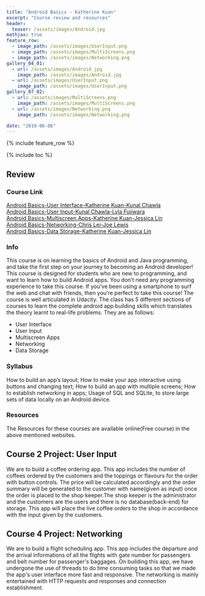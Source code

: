 ```yaml
---
title: "Android Basics - Katherine Kuan"
excerpt: "Course review and resources"
header:
  teaser: /assets/images/Android.jpg
mathjax: true
feature_row:
  - image_path: /assets/images/UserInput.png
  - image_path: /assets/images/MultiScreens.png
  - image_path: /assets/images/Networking.png
gallery_04_01:
  - url: /assets/images/Android.jpg
    image_path: /assets/images/Android.jpg
  - url: /assets/images/UserInput.png
    image_path: /assets/images/UserInput.png
gallery_07_02:
  - url: /assets/images/MultiScreens.png
    image_path: /assets/images/MultiScreens.png
  - url: /assets/images/Networking.png
    image_path: /assets/images/Networking.png

date: "2019-06-06"
---
```


{% include feature_row %}

{% include toc %}

## Review

### Course Link
<a href="https://www.udacity.com/course/android-basics-user-interface--ud834">Android Basics-User Interface-Katherine Kuan-Kunal Chawla</a><br>
<a href="https://www.udacity.com/course/android-basics-user-input--ud836">Android Basics-User Input-Kunal Chawla-Lyla Fujiwara</a><br>
<a href="https://www.udacity.com/course/android-basics-multiscreen-apps--ud839">Android Basics-Multiscreen Apps-Katherine Kuan-Jessica Lin</a><br>
<a href="https://www.udacity.com/course/android-basics-networking--ud843">Android Basics-Networking-Chris Lei-Joe Lewis</a><br>
<a href="https://www.udacity.com/course/android-basics-data-storage--ud845">Android Basics-Data Storage-Katherine Kuan-Jessica Lin</a><br>


### Info
This course is on learning the basics of Android and Java programming, and take the first step on your journey to becoming an Android developer! This course is designed for students who are new to programming, and want to learn how to build Android apps. You don’t need any programming experience to take this course. If you’ve been using a smartphone to surf the web and chat with friends, then you’re perfect to take this course! The course is well articulated in Udacity. The class has 5 different sections of courses to learn the complete android app building skills which translates the theory learnt to real-life problems. They are as follows:

<ul>
<li>User Interface</li>
<li>User Input</li>
<li>Multiscreen Apps</li>
<li>Networking</li>
<li>Data Storage</li>
</ul>


### Syllabus

How to build an app’s layout; How to make your app interactive using buttons and changing text; How to build an app with multiple screens; How to establish networking in apps; Usage of SQL and SQLite, to store large sets of data locally on an Android device.

### Resources
The Resources for these courses are available online(Free course) in the above mentioned websites.

## Course 2 Project: User Input

We are to build a coffee ordering app. This app includes the number of coffees ordered by the customers and the toppings or flavours for the order with button controls. The price will be calculated accordingly and the order summary will be generated to the customer with name(given as input) once the order is placed to the shop keeper.The shop keeper is the administrator and the customers are the users and there is no database(back-end) for storage. This app will place the live coffee orders to the shop in accordance with the input given by the customers. 


## Course 4 Project: Networking

We are to build a flight scheduling app. This app includes the departure and the arrival informations of all the flights with gate number for passengers and belt number for passenger's baggages. On building this app, we have undergone the use of threads to do time consuming tasks so that we made the app's user interface more fast and responsive. The networking is mainly entertained with HTTP requests and responses and connection establishment.
